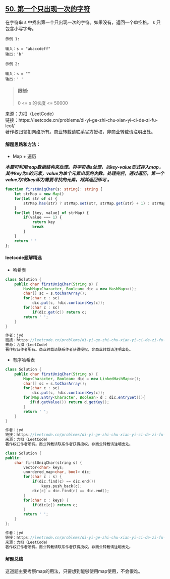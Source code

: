 ## [50. 第一个只出现一次的字符](https://leetcode.cn/problems/di-yi-ge-zhi-chu-xian-yi-ci-de-zi-fu-lcof/)

<p>
在字符串 s 中找出第一个只出现一次的字符。如果没有，返回一个单空格。 s 只包含小写字母。
</p>

```
示例 1: 

输入：s = "abaccdeff"
输出：'b'

示例 2: 

输入：s = "" 
输出：' '
```

> #### 限制:
>
> 0 <= s 的长度 <= 50000

<p style="font-size: 14px">
来源：力扣（LeetCode） <br>
链接：https://leetcode.cn/problems/di-yi-ge-zhi-chu-xian-yi-ci-de-zi-fu-lcof/ <br>
著作权归领扣网络所有。商业转载请联系官方授权，非商业转载请注明出处。
</p>

#### 解题思路和方法：
- Map + 遍历

**_本题可利用map数据结构来处理。将字符串s处理，以key-value形式存入map，其中key为s的元素，value为单个元素出现的次数。处理完后，通过遍历，第一个value为1的key即为需要寻找的元素，将其返回即可 。_**

```typescript
function firstUniqChar(s: string): string {
    let strMap = new Map()
    for(let str of s) {
        strMap.has(str) ? strMap.set(str, strMap.get(str) + 1) : strMap.set(str, 1)
    }
    for(let [key, value] of strMap) {
        if(value === 1) {
            return key
            break
        }
    }
    return ' '
};
```

#### leetcode题解精选
- 哈希表
```java
class Solution {
    public char firstUniqChar(String s) {
        HashMap<Character, Boolean> dic = new HashMap<>();
        char[] sc = s.toCharArray();
        for(char c : sc)
            dic.put(c, !dic.containsKey(c));
        for(char c : sc)
            if(dic.get(c)) return c;
        return ' ';
    }
}

作者：jyd
链接：https://leetcode.cn/problems/di-yi-ge-zhi-chu-xian-yi-ci-de-zi-fu-lcof/solution/mian-shi-ti-50-di-yi-ge-zhi-chu-xian-yi-ci-de-zi-3/
来源：力扣（LeetCode）
著作权归作者所有。商业转载请联系作者获得授权，非商业转载请注明出处。
```

- 有序哈希表

```java []
class Solution {
    public char firstUniqChar(String s) {
        Map<Character, Boolean> dic = new LinkedHashMap<>();
        char[] sc = s.toCharArray();
        for(char c : sc)
            dic.put(c, !dic.containsKey(c));
        for(Map.Entry<Character, Boolean> d : dic.entrySet()){
           if(d.getValue()) return d.getKey();
        }
        return ' ';
    }
}

作者：jyd
链接：https://leetcode.cn/problems/di-yi-ge-zhi-chu-xian-yi-ci-de-zi-fu-lcof/solution/mian-shi-ti-50-di-yi-ge-zhi-chu-xian-yi-ci-de-zi-3/
来源：力扣（LeetCode）
著作权归作者所有。商业转载请联系作者获得授权，非商业转载请注明出处。
```

```c++ []
class Solution {
public:
    char firstUniqChar(string s) {
        vector<char> keys;
        unordered_map<char, bool> dic;
        for(char c : s) {
            if(dic.find(c) == dic.end())
                keys.push_back(c);
            dic[c] = dic.find(c) == dic.end();
        }
        for(char c : keys) {
            if(dic[c]) return c;
        }
        return ' ';
    }
};

作者：jyd
链接：https://leetcode.cn/problems/di-yi-ge-zhi-chu-xian-yi-ci-de-zi-fu-lcof/solution/mian-shi-ti-50-di-yi-ge-zhi-chu-xian-yi-ci-de-zi-3/
来源：力扣（LeetCode）
著作权归作者所有。商业转载请联系作者获得授权，非商业转载请注明出处。
```

#### 解题总结
这道题主要考察map的用法，只要想到能够使用map使用，不会很难。
